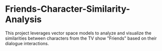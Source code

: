 # Friends-Character-Similarity-Analysis
This project leverages vector space models to analyze and visualize the similarities between characters from the TV show "Friends" based on their dialogue interactions.
